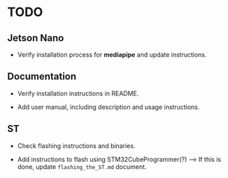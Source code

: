 # TODO

## Jetson Nano

* Verify installation process for **mediapipe** and update instructions.


## Documentation

* Verify installation instructions in README.

* Add user manual, including description and usage instructions.


## ST

* Check flashing instructions and binaries.

* Add instructions to flash using STM32CubeProgrammer(?) --> If this is done, update `flashing_the_ST.md` document.
